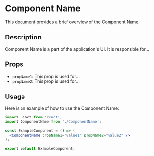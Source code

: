 <!-- TODO: FILL DOCUMENTATION -->

# Component Name

This document provides a brief overview of the Component Name.

## Description

Component Name is a part of the application's UI. It is responsible for...

## Props

- `propName1`: This prop is used for...
- `propName2`: This prop is used for...

## Usage

Here is an example of how to use the Component Name:

```jsx
import React from 'react';
import ComponentName from './ComponentName';

const ExampleComponent = () => (
  <ComponentName propName1="value1" propName2="value2" />
);

export default ExampleComponent;
```
